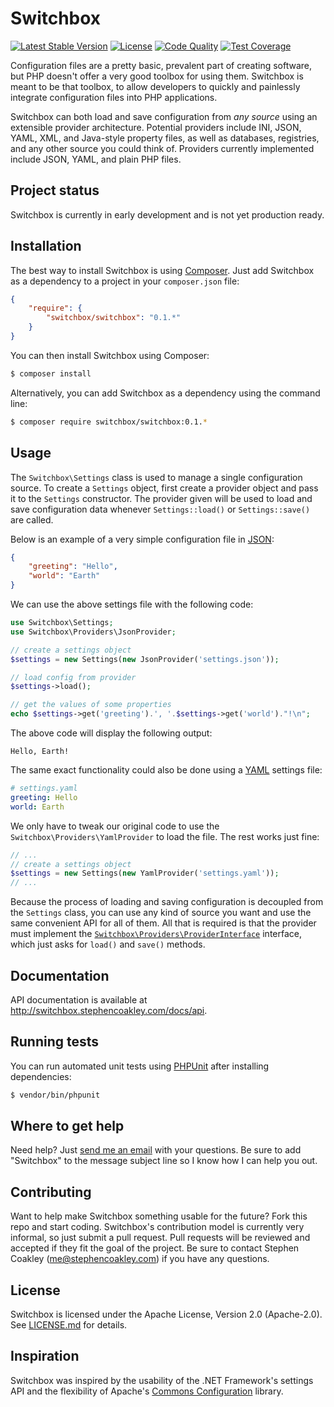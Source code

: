 # Switchbox
[![Latest Stable Version](http://img.shields.io/packagist/v/switchbox/switchbox.svg?style=flat)](https://packagist.org/packages/switchbox/switchbox)
[![License](http://img.shields.io/packagist/l/switchbox/switchbox.svg?style=flat)](http://www.apache.org/licenses/LICENSE-2.0)
[![Code Quality](http://img.shields.io/scrutinizer/g/coderstephen/switchbox.svg?style=flat)](http://scrutinizer-ci.com/g/coderstephen/switchbox)
[![Test Coverage](http://img.shields.io/scrutinizer/coverage/g/coderstephen/switchbox.svg?style=flat)](http://scrutinizer-ci.com/g/coderstephen/switchbox)

Configuration files are a pretty basic, prevalent part of creating software, but PHP doesn't offer a very good toolbox for using them. Switchbox is meant to be that toolbox, to allow developers to quickly and painlessly integrate configuration files into PHP applications.

Switchbox can both load and save configuration from *any source* using an extensible provider architecture. Potential providers include INI, JSON, YAML, XML, and Java-style property files, as well as databases, registries, and any other source you could think of. Providers currently implemented include JSON, YAML, and plain PHP files.

## Project status
Switchbox is currently in early development and is not yet production ready.

## Installation
The best way to install Switchbox is using [Composer](http://getcomposer.org). Just add Switchbox as a dependency to a project in your `composer.json` file:

```json
{
    "require": {
        "switchbox/switchbox": "0.1.*"
    }
}
```

You can then install Switchbox using Composer:

```sh
$ composer install
```

Alternatively, you can add Switchbox as a dependency using the command line:

```sh
$ composer require switchbox/switchbox:0.1.*
```

## Usage
The `Switchbox\Settings` class is used to manage a single configuration source. To create a `Settings` object, first create a provider object and pass it to the `Settings` constructor. The provider given will be used to load and save configuration data whenever `Settings::load()` or `Settings::save()` are called.

Below is an example of a very simple configuration file in [JSON](http://json.org):

```json
{
    "greeting": "Hello",
    "world": "Earth"
}
```

We can use the above settings file with the following code:

```php
use Switchbox\Settings;
use Switchbox\Providers\JsonProvider;

// create a settings object
$settings = new Settings(new JsonProvider('settings.json'));

// load config from provider
$settings->load();

// get the values of some properties
echo $settings->get('greeting').', '.$settings->get('world')."!\n";
```

The above code will display the following output:

```
Hello, Earth!
```

The same exact functionality could also be done using a [YAML](http://yaml.org) settings file:

```yaml
# settings.yaml
greeting: Hello
world: Earth
```

We only have to tweak our original code to use the `Switchbox\Providers\YamlProvider` to load the file. The rest works just fine:

```php
// ...
// create a settings object
$settings = new Settings(new YamlProvider('settings.yaml'));
// ...
```

Because the process of loading and saving configuration is decoupled from the `Settings` class, you can use any kind of source you want and use the same convenient API for all of them. All that is required is that the provider must implement the [`Switchbox\Providers\ProviderInterface`](src/Providers/ProviderInterface.php) interface, which just asks for `load()` and `save()` methods.

## Documentation
API documentation is available at http://switchbox.stephencoakley.com/docs/api.

## Running tests
You can run automated unit tests using [PHPUnit](http://phpunit.de) after installing dependencies:

```sh
$ vendor/bin/phpunit
```

## Where to get help
Need help? Just [send me an email](mailto:me@stephencoakley.com) with your questions. Be sure to add "Switchbox" to the message subject line so I know how I can help you out.

## Contributing
Want to help make Switchbox something usable for the future? Fork this repo and start coding. Switchbox's contribution model is currently very informal, so just submit a pull request. Pull requests will be reviewed and accepted if they fit the goal of the project. Be sure to contact Stephen Coakley ([me@stephencoakley.com](mailto:me@stephencoakley.com)) if you have any questions.

## License
Switchbox is licensed under the Apache License, Version 2.0 (Apache-2.0). See [LICENSE.md](LICENSE.md) for details.

## Inspiration
Switchbox was inspired by the usability of the .NET Framework's settings API and the flexibility of Apache's [Commons Configuration](http://commons.apache.org/proper/commons-configuration/) library.

